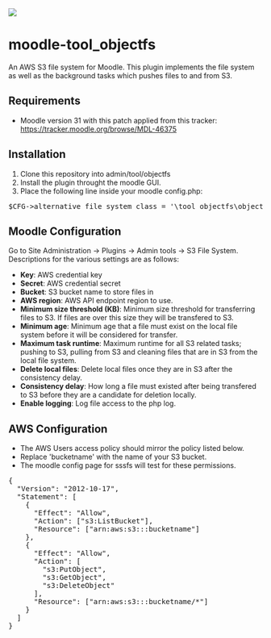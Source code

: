 <a href="https://travis-ci.org/catalyst/moodle-tool_objectfs">
<img src="https://travis-ci.org/catalyst/moodle-tool_objectfs.svg?branch=master">
</a>

# moodle-tool_objectfs

An AWS S3 file system for Moodle. This plugin implements the file system as well as the background tasks which pushes files to and from S3.

## Requirements
- Moodle version 31 with this patch applied from this tracker: https://tracker.moodle.org/browse/MDL-46375

## Installation
1. Clone this repository into admin/tool/objectfs
2. Install the plugin throught the moodle GUI.
3. Place the following line inside your moodle config.php:
<pre>
$CFG->alternative_file_system_class = '\tool_objectfs\object_file_system';
</pre>

## Moodle Configuration
Go to Site Administration -> Plugins -> Admin tools -> S3 File System. Descriptions for the various settings are as follows:

- **Key**: AWS credential key
- **Secret**: AWS credential secret
- **Bucket**: S3 bucket name to store files in
- **AWS region**: AWS API endpoint region to use.
- **Minimum size threshold (KB)**: Minimum size threshold for transferring files to S3. If files are over this size they will be transfered to S3.
- **Minimum age**: Minimum age that a file must exist on the local file system before it will be considered for transfer.
- **Maximum task runtime**: Maximum runtime for all S3 related tasks; pushing to S3, pulling from S3 and cleaning files that are in S3 from the local file system.
- **Delete local files**: Delete local files once they are in S3 after the consistency delay.
- **Consistency delay**: How long a file must existed after being transfered to S3 before they are a candidate for deletion locally.
- **Enable logging**: Log file access to the php log.

## AWS Configuration
- The AWS Users access policy should mirror the policy listed below.
- Replace 'bucketname' with the name of your S3 bucket.
- The moodle config page for sssfs will test for these permissions.

<pre>
{
  "Version": "2012-10-17",
  "Statement": [
    {
      "Effect": "Allow",
      "Action": ["s3:ListBucket"],
      "Resource": ["arn:aws:s3:::bucketname"]
    },
    {
      "Effect": "Allow",
      "Action": [
        "s3:PutObject",
        "s3:GetObject",
        "s3:DeleteObject"
      ],
      "Resource": ["arn:aws:s3:::bucketname/*"]
    }
  ]
}
</pre>






